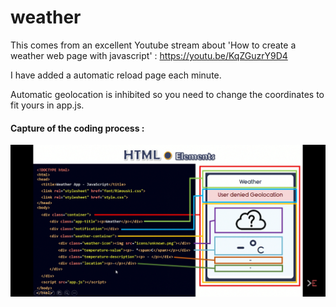 # weather

This comes from an excellent Youtube stream about 'How to create a weather web page with javascript' : https://youtu.be/KqZGuzrY9D4

I have added a automatic reload page each minute.

Automatic geolocation is inhibited so you need to change the coordinates to fit yours in app.js.

#### Capture of the coding process :

![IMG1](Screenshot_20220117_011337_com.google.android.youtube.jpg "img01")
